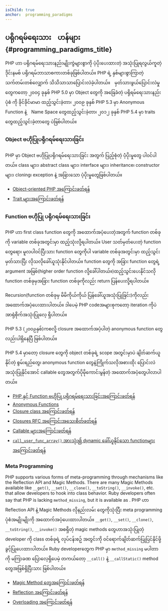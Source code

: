 ```yaml
---
isChild: true
anchor:  programming_paradigms
---
```


## ပရိုဂရမ်ရေးသား　ဟန်များ {#programming_paradigms_title}

PHP ဟာ ပရိုဂရမ်ရေးသားနည်းမျိုးကွဲများစွာကို ပံ့ပိုးပေးထားတဲ့ အသုံးပြုရလွယ်ကူတဲ့ ဒိုင်းနမစ် ပရိုဂရမ်ဘာသာစကားတစ်ခုဖြစ်ပါတယ်။ PHP ရဲ့ နှစ်များစွာကြာတဲ့ သက်တမ်းတစ်လျှောက် သိသိသာသာပြောင်းလဲခဲ့ပါတယ်။　မှတ်သားဖွယ်ပြောင်းလဲမှုတွေကတော့ ၂၀၀၄ ခုနှစ် PHP 5.0 မှာ Object တွေကို အခြေခံတဲ့ ပရိုရမ်ရေးသားနည်း  ပုံစံ ကို ခိုင်ခိုင်မာမာ ထည့်သွင်းခဲ့တာ၊ ၂၀၀၉ ခုနှစ် PHP 5.3 မှာ  Anonymous Function နဲ့　Name Space တွေထည့်သွင်းခဲ့တာ၊ ၂၀၁၂ ခုနှစ် PHP 5.4 မှာ traits တွေထည့်သွင်းခဲ့တာတွေ ပဲဖြစ်ပါတယ်။

### Object ဗဟိုပြုပရိုဂရမ်ရေးသားခြင်း

PHP မှာ Object ဗဟိုပြုပရိုဂရမ်ရေးသားခြင်း အတွက် ပြည့်စုံတဲ့ ပံံ့ပိုးမှုတွေ ပါ၀င်ပါတယ်။ class များ၊ abstract class များ၊ interface များ၊ inheritance၊ constructor များ၊ cloning၊ exception နဲ့ အခြားသော ပံ့ပိုးမှုတွေဖြစ်ပါတယ်။

* [Object-oriented PHP အကြောင်းဖတ်ရန်][oop]
* [Trait များအကြောင်းဖတ်ရန်][traits]

### Function ဗဟိုပြု ပရိုဂရမ်ရေးသားခြင်း

PHP ဟာ first class  function တွေကို အထောက်အပံ့ပေးတဲ့အတွက် function တစ်ခုကို variable တစ်ခုအတွင်းမှာ ထည့်သုံးလို့ရပါတယ်။
User သတ်မှတ်ပေးတဲ့ function တွေရော၊ မူလပါ၀င်ပြီးသား function တွေကိုပါ variable တစ်ခုအတွင်းမှာ ထည့်သွင်းမှတ်သားပြီး  လိုသလိုခေါ်ယူသုံးနိုင်ပါတယ်။
function တွေကို အခြား function တွေရဲ့ argument အဖြစ်(higher order function လို့ခေါ်ပါတယ်။)ထည့်သွင်းပေးနိုင်သလို function တစ်ခုမှအခြား function တစ်ခုကိုလည်း return ပြန်ပေးလို့ရပါတယ်။

Recursion(function တစ်ခုမှ မိမိကိုယ်ကိုယ် ပြန်ခေါ်ယူအသုံးပြုခြင်း)ကိုလည်း အထောက်အပံ့ပေးထားပါတယ်။ ဒါပေမဲ့ PHP codeအများစုကတော့ iteration ကိုပဲ အာရုံစိုက်အသုံးပြုလေ့ ရှိပါတယ်။

PHP 5.3 (၂၀၀၉နှစ်)ကစလို့ closure အထောက်အပံ့ပါတဲ့ anonymous function တွေလည်းပါရှိနေပြီ ဖြစ်ပါတယ်။

PHP 5.4 မှာတော့ closure တွေကို object တစ်ခုရဲ့ scope အတွင်းမှာပဲ ချိတ်ဆက်ယူနိုင်တဲ့ စွမ်းရည်တွေ၊ anonymous function တွေနဲ့ကြိုက်သလိုအစားထိုး ပြောင်းလဲအသုံးပြုနိုင်အောင် callable တွေအတွက်ပိုမိုကောင်းမွန်တဲ့ အထောက်အပံ့တွေပါလာပါတယ်။

* [PHP နှင့် Function ဗဟိုပြု ပရိုဂရမ်ရေးသားခြင်းအကြောင်းဖတ်ရန်](/pages/Functional-Programming.html)
* [Anonymous Functions][anonymous-functions]
* [Closure class အကြောင်းဖတ်ရန်][closure-class]
* [Closures RFC အကြောင်းအသေးစိတ်ဖတ်ရန်][closures-rfc]
* [Callable များအကြောင်းဖတ်ရန်][callables]
* [`call_user_func_array()` အားသုံး၍ dynamic ခေါ်ယူနိုင်သော functionများအကြောင်းဖတ်ရန်][call-user-func-array]

### Meta Programming

PHP supports various forms of meta-programming through mechanisms like the Reflection API and Magic Methods. There are
many Magic Methods available like `__get()`, `__set()`, `__clone()`, `__toString()`, `__invoke()`, etc. that allow
developers to hook into class behavior. Ruby developers often say that PHP is lacking `method_missing`, but it is
available as .
PHP ဟာ Reflection API နဲ့ Magic Methods လိုနည်းလမ်း တွေကိုသုံးပြီး meta programming ပုံစံအမျိုးမျိုးကို အထောက်အပံ့ပေးထားပါတယ်။
`__get()`, `__set()`, `__clone()`, `__toString()`, `__invoke()` အစရှိတဲ့ magic methods တွေဟာအသုံးပြုတဲ့ developer ကို class တစ်ခုရဲ့ လုပ်ငန်းစဥ် အတွင်းကို ၀င်ရောက်ချိတ်ဆက်ပြုပြင်နိုင်ဖို့ ခွင့်ပြုပေးထားပါတယ်။ Ruby developerတွေက PHP မှာ `method_missing` မပါတာကို မကြာခဏ ပြောလေ့ရှိပေမဲ့ တကယ်တော့ `__call()` နဲ့ `__callStatic()` method တွေအဖြစ်ရှိပြီးသား ဖြစ်ပါတယ်။

* [Magic Method တွေအကြောင်းဖတ်ရန်][magic-methods]
* [Reflection အကြောင်းဖတ်ရန်][reflection]
* [Overloading အကြောင်းဖတ်ရန်][overloading]


[oop]: http://php.net/language.oop5
[traits]: http://php.net/language.oop5.traits
[anonymous-functions]: http://php.net/functions.anonymous
[closure-class]: http://php.net/class.closure
[closures-rfc]: https://wiki.php.net/rfc/closures
[callables]: http://php.net/language.types.callable
[call-user-func-array]: http://php.net/function.call-user-func-array
[magic-methods]: http://php.net/language.oop5.magic
[reflection]: http://php.net/intro.reflection
[overloading]: http://php.net/language.oop5.overloading